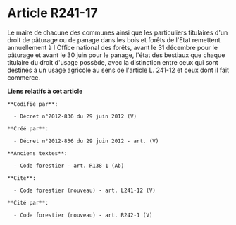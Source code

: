 # Article R241-17

Le maire de chacune des communes ainsi que les particuliers titulaires d'un droit de pâturage ou de panage dans les bois et
forêts de l'Etat remettent annuellement à l'Office national des forêts, avant le 31 décembre pour le pâturage et avant le 30
juin pour le panage, l'état des bestiaux que chaque titulaire du droit d'usage possède, avec la distinction entre ceux qui
sont destinés à un usage agricole au sens de l'article L. 241-12 et ceux dont il fait commerce.

**Liens relatifs à cet article**

	**Codifié par**:

	  - Décret n°2012-836 du 29 juin 2012 (V)

	**Créé par**:

	  - Décret n°2012-836 du 29 juin 2012 - art. (V)

	**Anciens textes**:

	  - Code forestier - art. R138-1 (Ab)

	**Cite**:

	  - Code forestier (nouveau) - art. L241-12 (V)

	**Cité par**:

	  - Code forestier (nouveau) - art. R242-1 (V)
